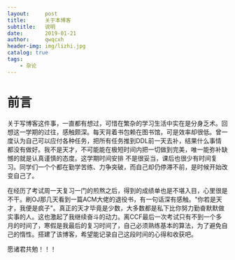 ```yaml
---
layout:     post
title:      关于本博客
subtitle:   说明
date:       2019-01-21
author:     qwqcxh
header-img: img/lizhi.jpg
catalog: true
tags:
    - 杂论
---
```


# 前言

关于写博客这件事，一直都有想过，可惜在繁杂的学习生活中实在是分身乏术。回想这一学期的过往，感触颇深。每天背着书包赖在图书馆，可是效率却很低。曾一度认为自己可以应付各种任务，把所有任务推到DDL前一天去补，结果什么事情都没有做好。我不是天才，不可能能在极短时间内把一切做到完美，唯一能弥补缺憾的就是认真谨慎的态度。这学期时间安排
不是很妥当，课后也很少有时间复习。同学们一个个都在勤学苦练、力争突破，而自己却仍停滞不前，是时候开始改变自己了。

在经历了考试周一天复习一门的煎熬之后，得到的成绩单也是不堪入目，心里很是不干。刷OJ那几天看到一篇ACM大佬的退役书，有一句话深有感触。"你若是天才，我便是疯子"。真正的天才毕竟是少数，大多数都是私下比你努力勤奋默默做实事的人。这也激起了我继续奋斗的动力。离CCF最后一次考试只有不到一个多月的时间了，寒假是我最后的复习时间了，自己必须熟练基本的算法，为了避免自己的惰性。搭建了该博客，希望能记录自己这段时间的心得和收获吧。

愿诸君共勉！！！